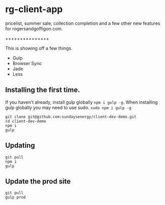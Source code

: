 rg-client-app
===============

pricelist, summer sale, collection completion and a few other new features for rogersandgoffigon.com.

+++++++++++++++

This is showing off a few things.

* Gulp
* Browser Sync
* Jade
* Less

## Installing the first time.

If you haven't already, install gulp globally `npm i gulp -g`. When installing gulp globally you may need to use sudo. `sudo npm i gulp -g`

    git clone git@github.com:sundaysenergy/client-dev-demo.git
    cd client-dev-demo
    npm i
    gulp

## Updating

    git pull
    npm i
    gulp

## Update the prod site

    git pull
    gulp prod